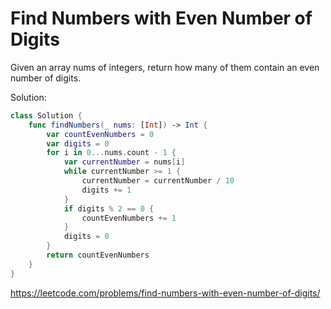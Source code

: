# Find Numbers with Even Number of Digits

Given an array nums of integers, return how many of them contain an even number of digits.


Solution:

```Swift
class Solution {
    func findNumbers(_ nums: [Int]) -> Int {
        var countEvenNumbers = 0
        var digits = 0
        for i in 0...nums.count - 1 {
            var currentNumber = nums[i]
            while currentNumber >= 1 {
                currentNumber = currentNumber / 10 
                digits += 1
            }
            if digits % 2 == 0 {
                countEvenNumbers += 1
            }
            digits = 0
        }
        return countEvenNumbers
    }
}
```

https://leetcode.com/problems/find-numbers-with-even-number-of-digits/


